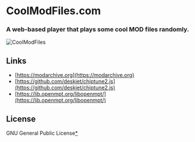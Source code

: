 # CoolModFiles.com

### A web-based player that plays some cool MOD files randomly.
![CoolModFiles](https://user-images.githubusercontent.com/24392180/86676327-2962d800-c003-11ea-8e8f-6ebceebd78fb.png)

## Links

* [https://modarchive.org](https://modarchive.org)
* [https://github.com/deskjet/chiptune2.js](https://github.com/deskjet/chiptune2.js)
* [https://lib.openmpt.org/libopenmpt/](https://lib.openmpt.org/libopenmpt/)

## License

GNU General Public License[*](https://www.gnu.org/licenses/gpl.txt)